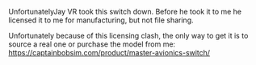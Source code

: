 UnfortunatelyJay VR took this switch down. Before he took it to me he licensed it to me for manufacturing, but not file sharing.

Unfortunately because of this licensing clash, the only way to get it is to source a real one or purchase the model from me: https://captainbobsim.com/product/master-avionics-switch/


